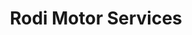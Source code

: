 ---
title: "Rodi Motor Services"
url: /sant-boi-de-llobregat/rodi-motor-services/
shop: reparación de automóviles
---
